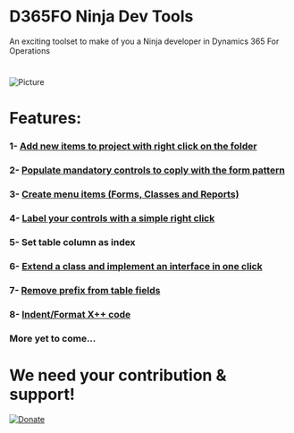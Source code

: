 # D365FO Ninja Dev Tools
An exciting toolset to make of you a Ninja developer in Dynamics 365 For Operations
#
![Picture](http://image-store.slidesharecdn.com/55b8308e-7834-4328-8728-750edcd690b5-original.png)

# Features:
### 1- [Add new items to project with right click on the folder](https://community.dynamics.com/ax/b/dynamicsaxthehardway/archive/2017/11/23/go-faster-using-a-quick-way-to-add-new-elements-to-you-project-using-ninja-dev-add-ins-for-dynamics-365-for-operations)
### 2- [Populate mandatory controls to coply with the form pattern](https://community.dynamics.com/ax/b/dynamicsaxthehardway/archive/2017/12/18/populate-mandatory-controls-using-ninja-dev-addins-for-dynaamics-365-for-operations)
### 3- [Create menu items (Forms, Classes and Reports)](https://community.dynamics.com/ax/b/dynamicsaxthehardway/archive/2017/12/25/create-menu-items-with-d365fo-ninja-devtools)
### 4- [Label your controls with a simple right click](https://community.dynamics.com/ax/b/dynamicsaxthehardway/archive/2017/12/18/label-you-controls-with-ease-using-ninja-dev-addins-for-dynamics-365-for-operations)
### 5- Set table column as index
### 6- [Extend a class and implement an interface in one click](https://community.dynamics.com/ax/b/dynamicsaxthehardway/archive/2017/12/29/extend-a-class-or-implement-an-interface-using-d365fo-ninja-devtools)
### 7- [Remove prefix from table fields](https://community.dynamics.com/ax/b/dynamicsaxthehardway/archive/2018/01/04/remove-prefixes-form-table-fields-created-from-edts-using-d365fo-ninja-devtools)
### 8- [Indent/Format X++ code](https://community.dynamics.com/ax/b/dynamicsaxthehardway/archive/2018/01/13/indent-x-code-using-d365fo-ninja-devtools)
###    More yet to come...
#
# We need your contribution & support!
[![Donate](https://liberapay.com/assets/widgets/donate.svg)](https://liberapay.com/HichemDax/donate)




